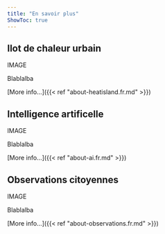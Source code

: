 ```yaml
---
title: "En savoir plus"
ShowToc: true
---
```


## Ilot de chaleur urbain

IMAGE

Blablalba

[More info...]({{< ref "about-heatisland.fr.md" >}})

## Intelligence artificelle

IMAGE

Blablalba

[More info...]({{< ref "about-ai.fr.md" >}})

## Observations citoyennes

IMAGE

Blablalba

[More info...]({{< ref "about-observations.fr.md" >}})
